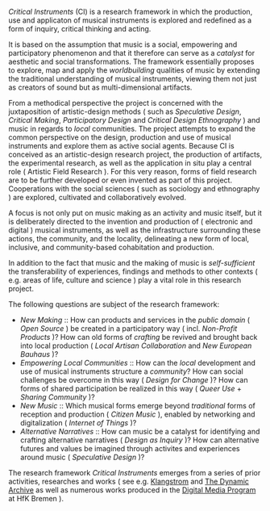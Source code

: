*Critical Instruments* (CI) is a research framework in which the production, use and applicaton of musical instruments is explored and redefined as a form of inquiry, critical thinking and acting.

It is based on the assumption that music is a social, empowering and participatory phenomenon and that it therefore can serve as a *catalyst* for aesthetic and social transformations. The framework essentially proposes to explore, map and apply the *worldbuilding* qualities of music by extending the traditional understanding of musical instruments, viewing them not just as creators of sound but as multi-dimensional artifacts.

From a methodical perspective the project is concerned with the juxtaposition of artistic-design methods ( such as *Speculative Design*, *Critical Making*, *Participatory Design* and *Critical Design Ethnography* ) and music in regards to *local* communities. The project attempts to expand the common perspective on the design, production and use of musical instruments and explore them as active social agents. Because CI is conceived as an artistic-design research project, the production of artifacts, the experimental research, as well as the application in situ play a central role ( Artistic Field Research ). For this very reason, forms of field research are to be further developed or even invented as part of this project. Cooperations with the social sciences ( such as sociology and ethnography ) are explored, cultivated and collaboratively evolved.

A focus is not only put on music making as an activity and music itself, but it is deliberately directed to the invention and production of ( electronic and digital ) musical instruments, as well as the infrastructure surrounding these actions, the community, and the locality, delineating a new form of local, inclusive, and community-based cohabitation and production.

In addition to the fact that music and the making of music is *self-sufficient* the transferability of experiences, findings and methods to other contexts ( e.g. areas of life, culture and science ) play a vital role in this research project. 

The following questions are subject of the research framework:

- *New Making* :: How can products and services in the *public domain* ( *Open Source* ) be created in a participatory way ( incl. *Non-Profit Products* )? How can old forms of *crafting* be revived and brought back into local production ( *Local Artisan Collaboration* and *New European Bauhaus* )?
- *Empowering Local Communities* :: How can the *local* development and use of musical instruments structure a *community*? How can social challenges be overcome in this way ( *Design for Change* )? How can forms of shared participation be realized in this way ( *Queer Use* + *Sharing Community* )?
- *New Music* :: Which musical forms emerge beyond *traditional* forms of reception and production ( *Citizen Music* ), enabled by networking and digitalization ( *Internet of Things* )?
- *Alternative Narratives* :: How can music be a catalyst for identifying and crafting alternative narratives ( *Design as Inquiry* )? How can alternative futures and values be imagined through activites and experiences around music ( *Speculative Design* )?

The research framework *Critical Instruments* emerges from a series of prior activities, researches and works ( see e.g. [Klangstrom](https://klangstrom-for-arduino.dennisppaul.de/) and [The Dynamic Archive](https://www.thedynamicarchive.net/) as well as numerous works produced in the [Digital Media Program](https://digitalmedia-bremen.de) at HfK Bremen ).
